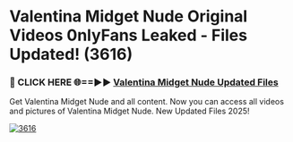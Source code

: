 # Valentina Midget Nude Original Videos 0nlyFans Leaked - Files Updated! (3616)

<h3>🔴 CLICK HERE 🌐==►► <a href="https://tinyurl.com/yrmya6cz" rel="nofollow">Valentina Midget Nude Updated Files</a></h3>

Get Valentina Midget Nude and all content. Now you can access all videos and pictures of Valentina Midget Nude. New Updated Files 2025!

[![3616](https://i.imgur.com/FMdXYCs.gif)](https://tinyurl.com/yrmya6cz)
